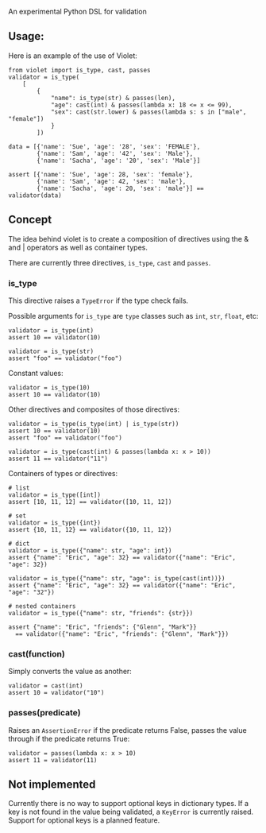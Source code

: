 An experimental Python DSL for validation

## Usage:

Here is an example of the use of Violet:

    from violet import is_type, cast, passes
    validator = is_type(
        [
            {
                "name": is_type(str) & passes(len),
                "age": cast(int) & passes(lambda x: 18 <= x <= 99),
                "sex": cast(str.lower) & passes(lambda s: s in ["male", "female"])
                }
            ])
        
    data = [{'name': 'Sue', 'age': '28', 'sex': 'FEMALE'},
            {'name': 'Sam', 'age': '42', 'sex': 'Male'},
            {'name': 'Sacha', 'age': '20', 'sex': 'Male'}]

    assert [{'name': 'Sue', 'age': 28, 'sex': 'female'},
            {'name': 'Sam', 'age': 42, 'sex': 'male'},
            {'name': 'Sacha', 'age': 20, 'sex': 'male'}] == validator(data)

## Concept

The idea behind violet is to create a composition of directives using
the & and | operators as well as container types.

There are currently three directives, `is_type`, `cast` and `passes`.

### is_type

This directive raises a `TypeError` if the type check fails.  

Possible arguments for `is_type` are `type` classes such as `int`, `str`,
`float`, etc:

    validator = is_type(int)
    assert 10 == validator(10)

    validator = is_type(str)
    assert "foo" == validator("foo")

Constant values:

    validator = is_type(10)
    assert 10 == validator(10)

Other directives and composites of those directives:

    validator = is_type(is_type(int) | is_type(str))
    assert 10 == validator(10)
    assert "foo" == validator("foo")

    validator = is_type(cast(int) & passes(lambda x: x > 10))
    assert 11 == validator("11")


Containers of types or directives:

    # list
    validator = is_type([int])
    assert [10, 11, 12] == validator([10, 11, 12])

    # set
    validator = is_type({int})
    assert {10, 11, 12} == validator({10, 11, 12})

    # dict
    validator = is_type({"name": str, "age": int})
    assert {"name": "Eric", "age": 32} == validator({"name": "Eric", "age": 32})

    validator = is_type({"name": str, "age": is_type(cast(int))})
    assert {"name": "Eric", "age": 32} == validator({"name": "Eric", "age": "32"})

    # nested containers
    validator = is_type({"name": str, "friends": {str}})

    assert {"name": "Eric", "friends": {"Glenn", "Mark"}}
      == validator({"name": "Eric", "friends": {"Glenn", "Mark"}})

    
### cast(function)

Simply converts the value as another:

    validator = cast(int)
    assert 10 = validator("10")

### passes(predicate)

Raises an `AssertionError` if the predicate returns False,
passes the value through if the predicate returns True:

    validator = passes(lambda x: x > 10)
    assert 11 = validator(11)

## Not implemented

Currently there is no way to support optional keys in dictionary
types.  If a key is not found in the value being validated, a
`KeyError` is currently raised.  Support for optional keys is a
planned feature.
